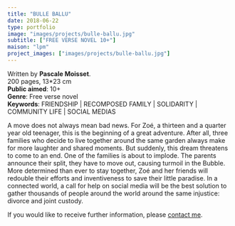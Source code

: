 ```yaml
---
title: "BULLE BALLU"
date: 2018-06-22
type: portfolio
image: "images/projects/bulle-ballu.jpg"
subtitle: ["FREE VERSE NOVEL 10+"]
maison: "lpm"
project_images: ["images/projects/bulle-ballu.jpg"]
---
```


Written by **Pascale Moisset**.   
200 pages, 13*23 cm      
**Public aimed**: 10+   
**Genre**: Free verse novel      
**Keywords**: FRIENDSHIP | RECOMPOSED FAMILY | SOLIDARITY | COMMUNITY LIFE | SOCIAL MEDIAS           


A move does not always mean bad news. 
For Zoé, a thirteen and a quarter year old teenager, this is the beginning of a great adventure. 
After all, three families who decide to live together around the same garden always make for more laughter and shared moments. But suddenly, this dream threatens to come to an end. One of the families is about to implode. The parents announce their split, they have to move out, causing turmoil in the Bubble. 
More determined than ever to stay together, Zoé and her friends will redouble their efforts and inventiveness to save their little paradise. In a connected world, a call for help on social media will be the best solution to gather thousands of people around the world around the same injustice: divorce and joint custody.
  





If you would like to receive further information, please [contact me](mailto:melanie.guillaumin.edition@gmail.com).


